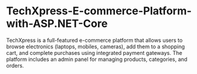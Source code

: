 # TechXpress-E-commerce-Platform-with-ASP.NET-Core
TechXpress is a full-featured e-commerce platform that allows users to browse electronics (laptops, mobiles,  cameras), add them to a shopping cart, and complete purchases using integrated payment gateways. The  platform includes an admin panel for managing products, categories, and orders.
